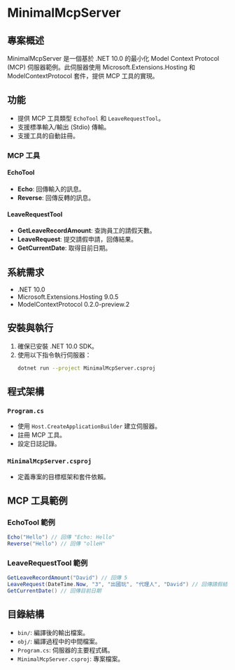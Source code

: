 # MinimalMcpServer

## 專案概述
MinimalMcpServer 是一個基於 .NET 10.0 的最小化 Model Context Protocol (MCP) 伺服器範例。此伺服器使用 Microsoft.Extensions.Hosting 和 ModelContextProtocol 套件，提供 MCP 工具的實現。

## 功能
- 提供 MCP 工具類型 `EchoTool` 和 `LeaveRequestTool`。
- 支援標準輸入/輸出 (Stdio) 傳輸。
- 支援工具的自動註冊。

### MCP 工具
#### EchoTool
- **Echo**: 回傳輸入的訊息。
- **Reverse**: 回傳反轉的訊息。

#### LeaveRequestTool
- **GetLeaveRecordAmount**: 查詢員工的請假天數。
- **LeaveRequest**: 提交請假申請，回傳結果。
- **GetCurrentDate**: 取得目前日期。

## 系統需求
- .NET 10.0
- Microsoft.Extensions.Hosting 9.0.5
- ModelContextProtocol 0.2.0-preview.2

## 安裝與執行
1. 確保已安裝 .NET 10.0 SDK。
2. 使用以下指令執行伺服器：
   ```bash
   dotnet run --project MinimalMcpServer.csproj
   ```

## 程式架構
### `Program.cs`
- 使用 `Host.CreateApplicationBuilder` 建立伺服器。
- 註冊 MCP 工具。
- 設定日誌記錄。

### `MinimalMcpServer.csproj`
- 定義專案的目標框架和套件依賴。

## MCP 工具範例
### EchoTool 範例
```csharp
Echo("Hello") // 回傳 "Echo: Hello"
Reverse("Hello") // 回傳 "olleH"
```

### LeaveRequestTool 範例
```csharp
GetLeaveRecordAmount("David") // 回傳 5
LeaveRequest(DateTime.Now, "3", "出國玩", "代理人", "David") // 回傳請假結果
GetCurrentDate() // 回傳目前日期
```

## 目錄結構
- `bin/`: 編譯後的輸出檔案。
- `obj/`: 編譯過程中的中間檔案。
- `Program.cs`: 伺服器的主要程式碼。
- `MinimalMcpServer.csproj`: 專案檔案。

